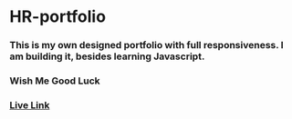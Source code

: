 # HR-portfolio

<h3>This is my own designed portfolio with full responsiveness. I am building it, besides learning Javascript.</h3>

<h3>Wish Me Good Luck</h3> 

<h3><a href="https://hridoy8888.github.io/HR-portfolio/">Live Link</a></h3>
